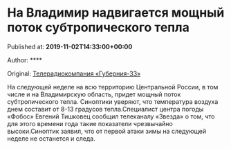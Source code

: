 
# На Владимир надвигается мощный поток субтропического тепла

Published at: **2019-11-02T14:33:00+00:00**

Author: ****

Original: [Телерадиокомпания «Губерния-33»](http://trc33.ru/news/society/na-vladimir-nadvigaetsya-moshchnyy-potok-subtropicheskogo-tepla/)

На следующей неделе на всю территорию Центральной России, в том числе и на Владимирскую область, придет мощный поток субтропического тепла. Синоптики уверяют, что температура воздуха днем составит от 8-13 градусов тепла.Специалист центра погоды «Фобос» Евгений Тишковец сообщил телеканалу «Звезда» о том, что для этого времени года такие показатели чрезвычайно высоки.Синоптик заявил, что от первой атаки зимы на следующей неделе не останется и следа.
